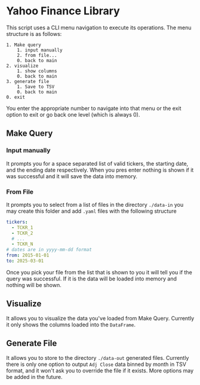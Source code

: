 # Yahoo Finance Library
This script uses a CLI menu navigation to execute its operations. The menu structure is as follows:
```
1. Make query
    1. input manually
    2. from file...
    0. back to main
2. visualize
    1. show columns
    0. back to main
3. generate file
    1. Save to TSV
    0. back to main
0. exit
```

You enter the appropriate number to navigate into that menu or the exit option to exit or go back one level (which is always 0).

## Make Query
### Input manually
It prompts you for a space separated list of valid tickers, the starting date, and the ending date respectively. When you pres enter nothing is shown if it was successful and it will save the data into memory.

### From File
It prompts you to select from a list of files in the directory `./data-in` you may create this folder and add `.yaml` files with the following structure
```yaml
tickers:
  - TCKR_1
  - TCKR_2
  # ...
  - TCKR_N
# dates are in yyyy-mm-dd format
from: 2015-01-01
to: 2025-03-01
```
Once you pick your file from the list that is shown to you it will tell you if the query was successful. If it is the data will be loaded into memory and nothing will be shown.

## Visualize
It allows you to visualize the data you've loaded from Make Query. Currently it only shows the columns loaded into the `DataFrame`.

## Generate File
It allows you to store to the directory `./data-out` generated files. Currently there is only one option to output `Adj Close` data binned by month in TSV format, and it won't ask you to override the file if it exists. More options may be added in the future.

